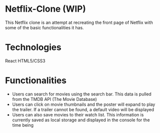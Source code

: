 # Netflix-Clone (WIP)
This Netflix clone is an attempt at recreating the front page of Netflix with some of the basic functionalities it has.

# Technologies
React
HTML5/CSS3

# Functionalities
- Users can search for movies using the search bar. This data is pulled from the TMDB API (The Movie Database)
- Users can click on movie thumbnails and the poster will expand to play the trailer. If a trailer cannot be found, a default video will be displayed
- Users can also save movies to their watch list. This information is currently saved as local storage and displayed in the console for the time being
